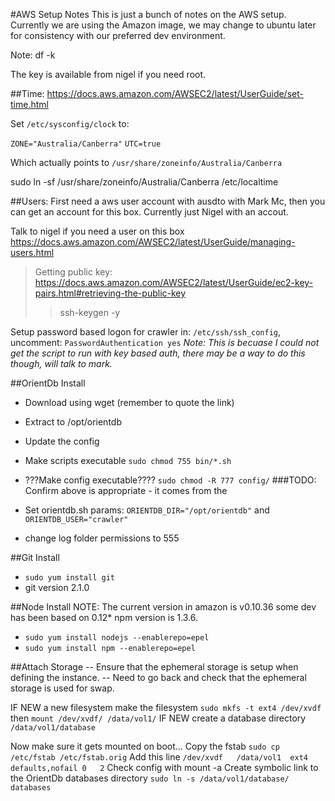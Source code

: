 #AWS Setup Notes
This is just a bunch of notes on the AWS setup.
Currently we are using the Amazon image, we may change to ubuntu later for consistency with our preferred dev environment.


Note: df -k

The key is available from nigel if you need root.

##Time:
https://docs.aws.amazon.com/AWSEC2/latest/UserGuide/set-time.html

Set `/etc/sysconfig/clock` to:

`ZONE="Australia/Canberra"`
`UTC=true`

Which actually points to `/usr/share/zoneinfo/Australia/Canberra`

sudo ln -sf /usr/share/zoneinfo/Australia/Canberra /etc/localtime

##Users:
First need a aws user account with ausdto with Mark Mc, then you can get an account for this box.
Currently just Nigel with an accout.

Talk to nigel if you need a user on this box
https://docs.aws.amazon.com/AWSEC2/latest/UserGuide/managing-users.html

>Getting public key: https://docs.aws.amazon.com/AWSEC2/latest/UserGuide/ec2-key-pairs.html#retrieving-the-public-key
>>ssh-keygen -y

Setup password based logon for crawler
in: `/etc/ssh/ssh_config`, uncomment: `PasswordAuthentication yes`
*Note: This is becuase I could not get the script to run with key based auth, there may be a way to do this though, will talk to mark.*

##OrientDb Install
- Download using wget (remember to quote the link)
- Extract to /opt/orientdb
- Update the config
- Make scripts executable `sudo chmod 755 bin/*.sh`
- ???Make config executable???? `sudo chmod -R 777 config/`
###TODO: Confirm above is appropriate - it comes from the 

- Set orientdb.sh params: `ORIENTDB_DIR="/opt/orientdb"` and `ORIENTDB_USER="crawler"`
- change log folder permissions to 555

##Git Install
- `sudo yum install git`
- git version 2.1.0

##Node Install
NOTE: The current version in amazon is v0.10.36 some dev has been based on 0.12\* npm version is 1.3.6.
- `sudo yum install nodejs --enablerepo=epel`
- `sudo yum install npm --enablerepo=epel`

##Attach Storage
-- Ensure that the ephemeral storage is setup when defining the instance.
-- Need to go back and check that the ephemeral storage is used for swap.

IF NEW a new filesystem make the filesystem `sudo mkfs -t ext4 /dev/xvdf` then `mount /dev/xvdf/ /data/vol1/`
IF NEW create a database directory `/data/vol1/database`

Now make sure it gets mounted on boot...
Copy the fstab `sudo cp /etc/fstab /etc/fstab.orig`
Add this line `/dev/xvdf   /data/vol1  ext4    defaults,nofail 0   2`
Check config with mount -a
Create symbolic link to the OrientDb databases directory `sudo ln -s /data/vol1/database/ databases`




